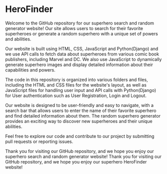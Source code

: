 # HeroFinder
Welcome to the GitHub repository for our superhero search and random generator website! Our site allows users to search for their favorite superheroes or generate a random superhero with a unique set of powers and abilities.

Our website is built using HTML, CSS, JavaScript and Python(Django) and we use API calls to fetch data about superheroes from various comic book publishers, including Marvel and DC. We also use JavaScript to dynamically generate superhero images and display detailed information about their capabilities and powers.

The code in this repository is organized into various folders and files, including the HTML and CSS files for the website's layout, as well as JavaScript files for handling user input and API calls with Python(Django) for User authentication such as User Registration, Login and Logout.

Our website is designed to be user-friendly and easy to navigate, with a search bar that allows users to enter the name of their favorite superhero and find detailed information about them. The random superhero generator provides an exciting way to discover new superheroes and their unique abilities.

Feel free to explore our code and contribute to our project by submitting pull requests or reporting issues.

Thank you for visiting our GitHub repository, and we hope you enjoy our superhero search and random generator website! Thank you for visiting our GitHub repository, and we hope you enjoy our superhero HeroFinder website!
